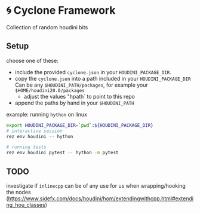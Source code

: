 
# 🌀 Cyclone Framework

Collection of random houdini bits

## Setup

choose one of these:

- include the provided `cyclone.json` in your `HOUDINI_PACKAGE_DIR`.
- copy the `cyclone.json` into a path included in your `HOUDINI_PACKAGE_DIR`
  Can be any `$HOUDINI_PATH/packages`, for example your `$HOME/houdini20.0/packages`
  - adjust the values "hpath` to point to this repo
- append the paths by hand in your `$HOUDINI_PATH`

example: running `hython` on linux

```bash
export HOUDINI_PACKAGE_DIR=`pwd`:${HOUDINI_PACKAGE_DIR}
# interactive session
rez env houdini -- hython

# running tests
rez env houdini pytest -- hython -m pytest

```

## TODO

investigate if `inlinecpp` can be of any use for us when wrapping/hooking the nodes
(https://www.sidefx.com/docs/houdini/hom/extendingwithcpp.html#extending_hou_classes)
